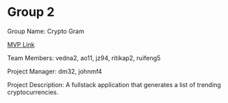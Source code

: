# Group 2
Group Name: Crypto Gram

[MVP Link](http://cs196.cs.illinois.edu)

Team Members: vedna2, ao11, jz94, ritikap2, ruifeng5

Project Manager: dm32, johnmf4

Project Description: A fullstack application that generates a list of trending cryptocurrencies.
